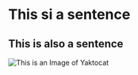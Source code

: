 # This si a sentence
## This is also a sentence

![This is an Image of Yaktocat](https://octodex.github.com/images/yaktocat.png)
